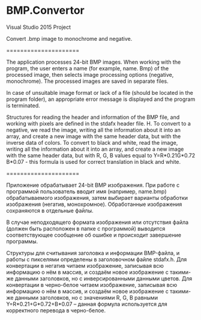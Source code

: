 # BMP.Convertor
Visual Studio 2015 Project

  Convert .bmp image to monochrome and negative.
<p>=====================</p>
  The application processes 24-bit BMP images. When working with the program, the user enters a name (for example, name. Bmp) of the processed image, then selects image processing options (negative, monochrome). The processed images are saved in separate files. 
 <p> In case of unsuitable image format or lack of a file (should be located in the program folder), an appropriate error message is displayed and the program is terminated.</p>
  <p>Structures for reading the header and information of the BMP file, and working with pixels are defined in the stdafx header file. H. To convert to a negative, we read the image, writing all the information about it into an array, and create a new image with the same header data, but with the inverse data of colors. To convert to black and white, read the image, writing all the information about it into an array, and create a new image with the same header data, but with R, G, B values equal to Y=R*0.21G*0.72 B*0.07 - this formula is used for correct translation in black and white.</p>

<p>=====================</p>
  <p>Приложение обрабатывает 24-bit BMP изображения. При работе с программой пользователь вводит имя (например, name.bmp) обрабатываемого изображения, затем выбирает варианты обработки изображения (негатив, монохромное). Обработанные изображения сохраняются в отдельные файлы.</p>
  <p>В случае неподходящего формата изображения или отсутствия файла (должен быть расположен в папке с программой) выводится соответствующее сообщение об ошибке и происходит завершение программы.</p>
  <p>Структуры для считывания заголовка и информации BMP-файла, и работы с пикселями определены в заголовочном файле stdafx.h. Для конвертации в негатив читаем изображение, записывая всю информацию о нём в массив, и создаём новое изображение с такими-же данными заголовков, но с инверсированными данными цветов. Для конвертации в черно-белое читаем изображение, записывая всю информацию о нём в массив, и создаём новое изображение с такими-же данными заголовков, но с значениями R, G, B равными Y=R*0.21+G*0.72+B*0.07 – данная формула используется для корректного перевода в черно-белое.</p>
